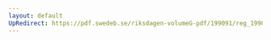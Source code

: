 ```yaml
---
layout: default
UpRedirect: https://pdf.swedeb.se/riksdagen-volumeG-pdf/199091/reg_199091/reg_199091_1048.pdf
---
```

